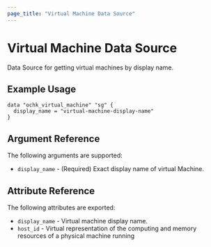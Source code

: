 ```yaml
---
page_title: "Virtual Machine Data Source"
---
```


# Virtual Machine Data Source

Data Source for getting virtual machines by display name.

## Example Usage

```hcl
data "ochk_virtual_machine" "sg" {
  display_name = "virtual-machine-display-name"
}
```

## Argument Reference

The following arguments are supported:

* `display_name` - (Required) Exact display name of virtual Machine.

## Attribute Reference

The following attributes are exported:
 * `display_name` - Virtual machine display name.
 * `host_id` - Virtual representation of the computing and memory resources of a physical machine running
    
 
